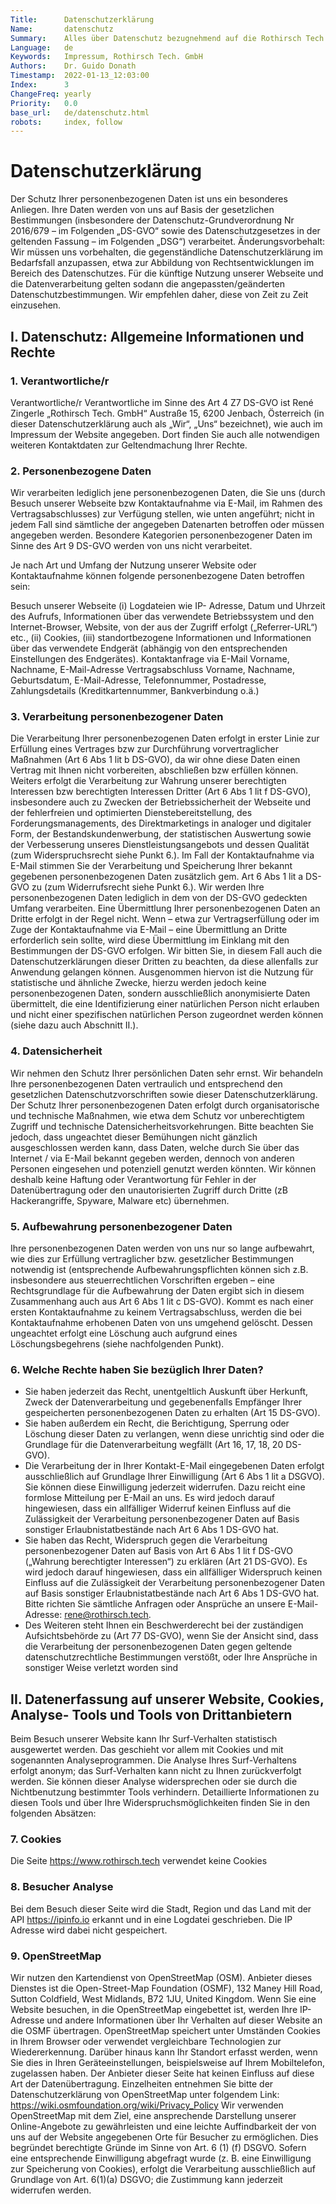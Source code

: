 ```yaml
---
Title:      Datenschutzerklärung
Name:       datenschutz
Summary:    Alles über Datenschutz bezugnehmend auf die Rothirsch Tech. GmbH
Language:   de
Keywords:   Impressum, Rothirsch Tech. GmbH
Authors:    Dr. Guido Donath
Timestamp:  2022-01-13_12:03:00
Index:      3
ChangeFreq: yearly
Priority:   0.0
base_url:   de/datenschutz.html
robots:     index, follow
---
```



# Datenschutzerklärung

Der Schutz Ihrer personenbezogenen Daten ist uns ein besonderes Anliegen. Ihre Daten werden von uns auf Basis der gesetzlichen Bestimmungen (insbesondere der Datenschutz-Grundverordnung Nr 2016/679 – im Folgenden „DS-GVO“ sowie des Datenschutzgesetzes in der geltenden Fassung – im Folgenden „DSG“) verarbeitet.
Änderungsvorbehalt: Wir müssen uns vorbehalten, die gegenständliche Datenschutzerklärung im Bedarfsfall anzupassen, etwa zur Abbildung von Rechtsentwicklungen im Bereich des Datenschutzes. Für die künftige Nutzung unserer Webseite und die Datenverarbeitung gelten sodann die angepassten/geänderten Datenschutzbestimmungen. Wir empfehlen daher, diese von Zeit zu Zeit einzusehen.

## I. Datenschutz: Allgemeine Informationen und Rechte

### 1. Verantwortliche/r

Verantwortliche/r Verantwortliche im Sinne des Art 4 Z7 DS-GVO ist René Zingerle „Rothirsch Tech. GmbH“ Austraße 15, 6200 Jenbach, Österreich (in dieser Datenschutzerklärung auch als „Wir“, „Uns“ bezeichnet), wie auch im Impressum der Website angegeben. Dort finden Sie auch alle notwendigen weiteren Kontaktdaten zur Geltendmachung Ihrer Rechte.

### 2. Personenbezogene Daten

Wir verarbeiten lediglich jene personenbezogenen Daten, die Sie uns (durch Besuch unserer Webseite bzw Kontaktaufnahme via E-Mail, im Rahmen des Vertragsabschlusses) zur Verfügung stellen, wie unten angeführt; nicht in jedem Fall sind sämtliche der angegeben Datenarten betroffen oder müssen angegeben werden. Besondere Kategorien personenbezogener Daten im Sinne des Art 9 DS-GVO werden von uns nicht verarbeitet.

Je nach Art und Umfang der Nutzung unserer Website oder Kontaktaufnahme können folgende personenbezogene Daten betroffen sein:

Besuch unserer Webseite
(i) Logdateien wie IP- Adresse, Datum und Uhrzeit des Aufrufs, Informationen über das verwendete Betriebssystem und den Internet-Browser, Website, von der aus der Zugriff erfolgt („Referrer-URL“) etc., (ii) Cookies, (iii) standortbezogene Informationen und Informationen über das verwendete Endgerät (abhängig von den entsprechenden Einstellungen des Endgerätes).
Kontaktanfrage via E-Mail
Vorname, Nachname, E-Mail-Adresse
Vertragsabschluss
Vorname, Nachname, Geburtsdatum, E-Mail-Adresse, Telefonnummer, Postadresse, Zahlungsdetails (Kreditkartennummer, Bankverbindung o.ä.)

### 3. Verarbeitung personenbezogener Daten

Die Verarbeitung Ihrer personenbezogenen Daten erfolgt in erster Linie zur Erfüllung eines Vertrages bzw zur Durchführung vorvertraglicher Maßnahmen (Art 6 Abs 1 lit b DS-GVO), da wir ohne diese Daten einen Vertrag mit Ihnen nicht vorbereiten, abschließen bzw erfüllen können. Weiters erfolgt die Verarbeitung zur Wahrung unserer berechtigten Interessen bzw berechtigten Interessen Dritter (Art 6 Abs 1 lit f DS-GVO), insbesondere auch zu Zwecken der Betriebssicherheit der Webseite und der fehlerfreien und optimierten Dienstebereitstellung, des Forderungsmanagements, des Direktmarketings in analoger und digitaler Form, der Bestandskundenwerbung, der statistischen Auswertung sowie der Verbesserung unseres Dienstleistungsangebots und dessen Qualität (zum Widerspruchsrecht siehe Punkt 6.). Im Fall der Kontaktaufnahme via E-Mail stimmen Sie der Verarbeitung und Speicherung Ihrer bekannt gegebenen personenbezogenen Daten zusätzlich gem. Art 6 Abs 1 lit a DS-GVO zu (zum Widerrufsrecht siehe Punkt 6.).
Wir werden Ihre personenbezogenen Daten lediglich in dem von der DS-GVO gedeckten Umfang verarbeiten. Eine Übermittlung Ihrer personenbezogenen Daten an Dritte erfolgt in der Regel nicht. Wenn – etwa zur Vertragserfüllung oder im Zuge der Kontaktaufnahme via E-Mail – eine Übermittlung an Dritte erforderlich sein sollte, wird diese Übermittlung im Einklang mit den Bestimmungen der DS-GVO erfolgen. Wir bitten Sie, in diesem Fall auch die Datenschutzerklärungen dieser Dritten zu beachten, da diese allenfalls zur Anwendung gelangen können.
Ausgenommen hiervon ist die Nutzung für statistische und ähnliche Zwecke, hierzu werden jedoch keine personenbezogenen Daten, sondern ausschließlich anonymisierte Daten übermittelt, die eine Identifizierung einer natürlichen Person nicht erlauben und nicht einer spezifischen natürlichen Person zugeordnet werden können (siehe dazu auch Abschnitt II.).

### 4. Datensicherheit

Wir nehmen den Schutz Ihrer persönlichen Daten sehr ernst. Wir behandeln Ihre personenbezogenen Daten vertraulich und entsprechend den gesetzlichen Datenschutzvorschriften sowie dieser Datenschutzerklärung. Der Schutz Ihrer personenbezogenen Daten erfolgt durch organisatorische und technische Maßnahmen, wie etwa dem Schutz vor unberechtigtem Zugriff und technische Datensicherheitsvorkehrungen.
Bitte beachten Sie jedoch, dass ungeachtet dieser Bemühungen nicht gänzlich ausgeschlossen werden kann, dass Daten, welche durch Sie über das Internet / via E-Mail bekannt gegeben werden, dennoch von anderen Personen eingesehen und potenziell genutzt werden könnten. Wir können deshalb keine Haftung oder Verantwortung für Fehler in der Datenübertragung oder den unautorisierten Zugriff durch Dritte (zB Hackerangriffe, Spyware, Malware etc) übernehmen.

### 5. Aufbewahrung personenbezogener Daten

Ihre personenbezogenen Daten werden von uns nur so lange aufbewahrt, wie dies zur Erfüllung vertraglicher bzw. gesetzlicher Bestimmungen notwendig ist (entsprechende Aufbewahrungspflichten können sich z.B. insbesondere aus steuerrechtlichen Vorschriften ergeben – eine Rechtsgrundlage für die Aufbewahrung der Daten ergibt sich in diesem Zusammenhang auch aus Art 6 Abs 1 lit c DS-GVO).
Kommt es nach einer ersten Kontaktaufnahme zu keinem Vertragsabschluss, werden die bei Kontaktaufnahme erhobenen Daten von uns umgehend gelöscht. Dessen ungeachtet erfolgt eine Löschung auch aufgrund eines Löschungsbegehrens (siehe nachfolgenden Punkt).

### 6. Welche Rechte haben Sie bezüglich Ihrer Daten?

- Sie haben jederzeit das Recht, unentgeltlich Auskunft über Herkunft, Zweck der Datenverarbeitung und gegebenenfalls Empfänger Ihrer gespeicherten personenbezogenen Daten zu erhalten (Art 15 DS-GVO).
- Sie haben außerdem ein Recht, die Berichtigung, Sperrung oder Löschung dieser Daten zu verlangen, wenn diese unrichtig sind oder die Grundlage für die Datenverarbeitung wegfällt (Art 16, 17, 18, 20 DS-GVO).
- Die Verarbeitung der in Ihrer Kontakt-E-Mail eingegebenen Daten erfolgt ausschließlich auf Grundlage Ihrer Einwilligung (Art 6 Abs 1 lit a DSGVO). Sie können diese Einwilligung jederzeit widerrufen. Dazu reicht eine formlose Mitteilung per E-Mail an uns. Es wird jedoch darauf hingewiesen, dass ein allfälliger Widerruf keinen Einfluss auf die Zulässigkeit der Verarbeitung personenbezogener Daten auf Basis sonstiger Erlaubnistatbestände nach Art 6 Abs 1 DS-GVO hat.
- Sie haben das Recht, Widerspruch gegen die Verarbeitung personenbezogener Daten auf Basis von Art 6 Abs 1 lit f DS-GVO („Wahrung berechtigter Interessen“) zu erklären (Art 21 DS-GVO). Es wird jedoch darauf hingewiesen, dass ein allfälliger Widerspruch keinen Einfluss auf die Zulässigkeit der Verarbeitung personenbezogener Daten auf Basis sonstiger Erlaubnistatbestände nach Art 6 Abs 1 DS-GVO hat. Bitte richten Sie sämtliche Anfragen oder Ansprüche an unsere E-Mail-Adresse: rene@rothirsch.tech.
- Des Weiteren steht Ihnen ein Beschwerderecht bei der zuständigen Aufsichtsbehörde zu (Art 77 DS-GVO), wenn Sie der Ansicht sind, dass die Verarbeitung der personenbezogenen Daten gegen geltende datenschutzrechtliche Bestimmungen verstößt, oder Ihre Ansprüche in sonstiger Weise verletzt worden sind

## II. Datenerfassung auf unserer Website, Cookies, Analyse- Tools und Tools von Drittanbietern

Beim Besuch unserer Website kann Ihr Surf-Verhalten statistisch ausgewertet werden. Das geschieht vor allem mit Cookies und mit sogenannten Analyseprogrammen. Die Analyse Ihres Surf-Verhaltens erfolgt anonym; das Surf-Verhalten kann nicht zu Ihnen zurückverfolgt werden. Sie können dieser Analyse widersprechen oder sie durch die Nichtbenutzung bestimmter Tools verhindern. Detaillierte Informationen zu diesen Tools und über Ihre Widerspruchsmöglichkeiten finden Sie in den folgenden Absätzen:

### 7. Cookies

Die Seite https://www.rothirsch.tech verwendet keine Cookies

### 8. Besucher Analyse

Bei dem Besuch dieser Seite wird die Stadt, Region und das Land mit der API https://ipinfo.io erkannt und in eine Logdatei geschrieben. Die IP Adresse wird dabei nicht gespeichert.

### 9. OpenStreetMap

Wir nutzen den Kartendienst von OpenStreetMap (OSM). Anbieter dieses Dienstes ist die Open-Street-Map Foundation (OSMF), 132 Maney Hill Road, Sutton Coldfield, West Midlands, B72 1JU, United Kingdom.
Wenn Sie eine Website besuchen, in die OpenStreetMap eingebettet ist, werden Ihre IP-Adresse und andere Informationen über Ihr Verhalten auf dieser Website an die OSMF übertragen. OpenStreetMap speichert unter Umständen Cookies in Ihrem Browser oder verwendet vergleichbare Technologien zur Wiedererkennung. Darüber hinaus kann Ihr Standort erfasst werden, wenn Sie dies in Ihren Geräteeinstellungen, beispielsweise auf Ihrem Mobiltelefon, zugelassen haben. Der Anbieter dieser Seite hat keinen Einfluss auf diese Art der Datenübertragung. Einzelheiten entnehmen Sie bitte der Datenschutzerklärung von OpenStreetMap unter folgendem Link: https://wiki.osmfoundation.org/wiki/Privacy_Policy
Wir verwenden OpenStreetMap mit dem Ziel, eine ansprechende Darstellung unserer Online-Angebote zu gewährleisten und eine leichte Auffindbarkeit der von uns auf der Website angegebenen Orte für Besucher zu ermöglichen. Dies begründet berechtigte Gründe im Sinne von Art. 6 (1) (f) DSGVO. Sofern eine entsprechende Einwilligung abgefragt wurde (z. B. eine Einwilligung zur Speicherung von Cookies), erfolgt die Verarbeitung ausschließlich auf Grundlage von Art. 6(1)(a) DSGVO; die Zustimmung kann jederzeit widerrufen werden.
